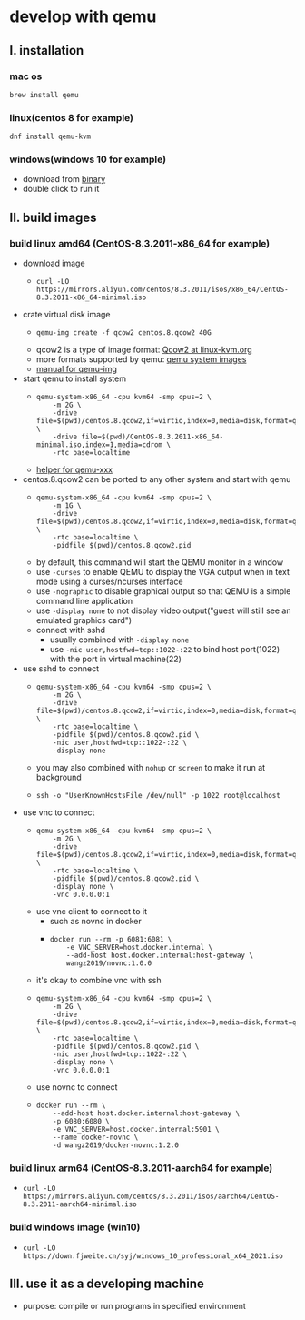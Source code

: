 # develop with qemu

## I. installation

### mac os

```shell
brew install qemu
```

### linux(centos 8 for example)

```shell
dnf install qemu-kvm
```

### windows(windows 10 for example)

* download from [binary](https://qemu.weilnetz.de/w64/)
* double click to run it

## II. build images

### build linux amd64 (CentOS-8.3.2011-x86_64 for example)

* download image
    + ```shell
      curl -LO https://mirrors.aliyun.com/centos/8.3.2011/isos/x86_64/CentOS-8.3.2011-x86_64-minimal.iso
      ```
* crate virtual disk image
    + ```shell
      qemu-img create -f qcow2 centos.8.qcow2 40G
      ```
    + qcow2 is a type of image format: [Qcow2 at linux-kvm.org](https://www.linux-kvm.org/page/Qcow2)
    + more formats supported by qemu: [qemu system images](https://qemu-project.gitlab.io/qemu/system/images.html)
    + [manual for qemu-img](https://qemu-project.gitlab.io/qemu/tools/qemu-img.html)
* start qemu to install system
    + ```shell
      qemu-system-x86_64 -cpu kvm64 -smp cpus=2 \
          -m 2G \
          -drive file=$(pwd)/centos.8.qcow2,if=virtio,index=0,media=disk,format=qcow2 \
          -drive file=$(pwd)/CentOS-8.3.2011-x86_64-minimal.iso,index=1,media=cdrom \
          -rtc base=localtime
      ```
    + [helper for qemu-xxx](https://qemu-project.gitlab.io/qemu/system/invocation.html#hxtool-0)
* centos.8.qcow2 can be ported to any other system and start with qemu
    + ```shell
      qemu-system-x86_64 -cpu kvm64 -smp cpus=2 \
          -m 1G \
          -drive file=$(pwd)/centos.8.qcow2,if=virtio,index=0,media=disk,format=qcow2 \
          -rtc base=localtime \
          -pidfile $(pwd)/centos.8.qcow2.pid
      ```
    + by default, this command will start the QEMU monitor in a window
    + use `-curses` to enable QEMU to display the VGA output when in text mode using a curses/ncurses interface
    + use `-nographic` to disable graphical output so that QEMU is a simple command line application
    + use `-display none` to not display video output("guest will still see an emulated graphics card")
    + connect with sshd
        * usually combined with `-display none`
        * use `-nic user,hostfwd=tcp::1022-:22` to bind host port(1022) with the port in virtual machine(22)
* use sshd to connect
    + ```shell
      qemu-system-x86_64 -cpu kvm64 -smp cpus=2 \
          -m 2G \
          -drive file=$(pwd)/centos.8.qcow2,if=virtio,index=0,media=disk,format=qcow2 \
          -rtc base=localtime \
          -pidfile $(pwd)/centos.8.qcow2.pid \
          -nic user,hostfwd=tcp::1022-:22 \
          -display none
      ```
    + you may also combined with `nohup` or `screen` to make it run at background
    + ```shell
      ssh -o "UserKnownHostsFile /dev/null" -p 1022 root@localhost
      ```
* use vnc to connect
    + ```shell
      qemu-system-x86_64 -cpu kvm64 -smp cpus=2 \
          -m 2G \
          -drive file=$(pwd)/centos.8.qcow2,if=virtio,index=0,media=disk,format=qcow2 \
          -rtc base=localtime \
          -pidfile $(pwd)/centos.8.qcow2.pid \
          -display none \
          -vnc 0.0.0.0:1
      ```
    + use vnc client to connect to it
        * such as novnc in docker
        * ```shell
          docker run --rm -p 6081:6081 \
              -e VNC_SERVER=host.docker.internal \
              --add-host host.docker.internal:host-gateway \
              wangz2019/novnc:1.0.0
          ```
    + it's okay to combine vnc with ssh
    + ```shell
      qemu-system-x86_64 -cpu kvm64 -smp cpus=2 \
          -m 2G \
          -drive file=$(pwd)/centos.8.qcow2,if=virtio,index=0,media=disk,format=qcow2 \
          -rtc base=localtime \
          -pidfile $(pwd)/centos.8.qcow2.pid \
          -nic user,hostfwd=tcp::1022-:22 \
          -display none \
          -vnc 0.0.0.0:1
      ```
    + use novnc to connect
    + ```shell
      docker run --rm \
          --add-host host.docker.internal:host-gateway \
          -p 6080:6080 \
          -e VNC_SERVER=host.docker.internal:5901 \
          --name docker-novnc \
          -d wangz2019/docker-novnc:1.2.0
      ```

### build linux arm64 (CentOS-8.3.2011-aarch64 for example)

* ```shell
  curl -LO https://mirrors.aliyun.com/centos/8.3.2011/isos/aarch64/CentOS-8.3.2011-aarch64-minimal.iso
  ```

### build windows image (win10)

* ```shell
  curl -LO https://down.fjweite.cn/syj/windows_10_professional_x64_2021.iso
  ```

## III. use it as a developing machine

* purpose: compile or run programs in specified environment
